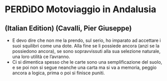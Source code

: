 # PERDìDO Motoviaggio in Andalusia
## (Italian Edition) (Cavalli, Pier Giuseppe)
- E devo dire che non me la prendo, sul serio, ho imparato ad accettare i suoi squilibri come una dote. Alla fine se li possiede ancora (anzi se la possiedono ancora), se sono sopravvissuti alla sua selezione naturale, una loro utilità ce l’avranno.
- Ci si dimentica spesso che le carte sono una semplificazione del suolo, e se poi non si segue neanche una carta ma si va a memoria, peggio ancora a logica, prima o poi si finisce puniti.
